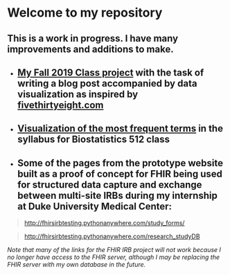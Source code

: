 # Welcome to my repository

## This is a work in progress. I have many improvements and additions to make.

+ ##  [My Fall 2019 Class project](https://github.com/GitHubUNCStudent/BIOS512-assignments/blob/master/FinalProject/RoddenFinalProject_BlogasMarkdownFile.md) with the task of writing a blog post accompanied by data visualization as inspired by [fivethirtyeight.com](https://fivethirtyeight.com/features/this-was-the-slowest-boston-marathon-since-the-1970s/)


+ ## [Visualization of the most frequent terms](https://github.com/GitHubUNCStudent/BIOS512-assignments/blob/master/README.md)  in the syllabus for Biostatistics 512 class

+ ## Some of the pages from the prototype website built as a proof of concept for FHIR being used for structured data capture and exchange between multi-site IRBs during my internship at Duke University Medical Center:

> http://fhirsirbtesting.pythonanywhere.com/study_forms/

> http://fhirsirbtesting.pythonanywhere.com/research_studyDB

*Note that many of the links for the FHIR IRB project will not work because I no longer have access to the FHIR server, although I may be replacing the FHIR server with my own database in the future.*
